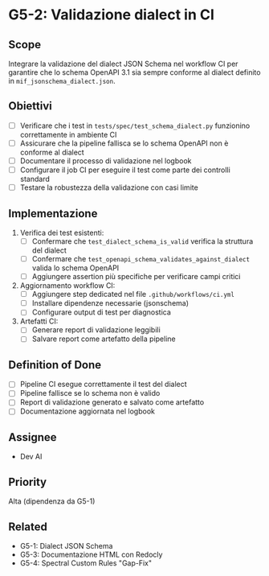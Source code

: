 # G5-2: Validazione dialect in CI

## Scope

Integrare la validazione del dialect JSON Schema nel workflow CI per garantire che lo schema OpenAPI 3.1 
sia sempre conforme al dialect definito in `mif_jsonschema_dialect.json`.

## Obiettivi

- [ ] Verificare che i test in `tests/spec/test_schema_dialect.py` funzionino correttamente in ambiente CI
- [ ] Assicurare che la pipeline fallisca se lo schema OpenAPI non è conforme al dialect
- [ ] Documentare il processo di validazione nel logbook
- [ ] Configurare il job CI per eseguire il test come parte dei controlli standard
- [ ] Testare la robustezza della validazione con casi limite

## Implementazione

1. Verifica dei test esistenti:
   - [ ] Confermare che `test_dialect_schema_is_valid` verifica la struttura del dialect
   - [ ] Confermare che `test_openapi_schema_validates_against_dialect` valida lo schema OpenAPI
   - [ ] Aggiungere assertion più specifiche per verificare campi critici
   
2. Aggiornamento workflow CI:
   - [ ] Aggiungere step dedicated nel file `.github/workflows/ci.yml`
   - [ ] Installare dipendenze necessarie (jsonschema)
   - [ ] Configurare output di test per diagnostica
   
3. Artefatti CI:
   - [ ] Generare report di validazione leggibili
   - [ ] Salvare report come artefatto della pipeline

## Definition of Done

- [ ] Pipeline CI esegue correttamente il test del dialect
- [ ] Pipeline fallisce se lo schema non è valido
- [ ] Report di validazione generato e salvato come artefatto
- [ ] Documentazione aggiornata nel logbook

## Assignee

- Dev AI

## Priority

Alta (dipendenza da G5-1)

## Related

- G5-1: Dialect JSON Schema
- G5-3: Documentazione HTML con Redocly
- G5-4: Spectral Custom Rules "Gap-Fix"
